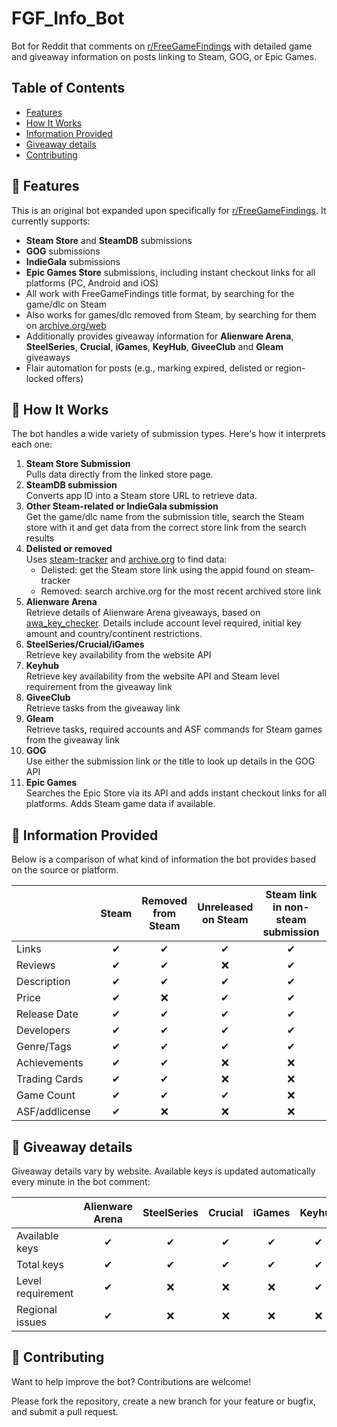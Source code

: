 # FGF_Info_Bot

Bot for Reddit that comments on [r/FreeGameFindings](https://www.reddit.com/r/FreeGameFindings) with detailed game and giveaway information on posts linking to Steam, GOG, or Epic Games.

## Table of Contents

- [Features](#rocket-features)
- [How It Works](#wrench-how-it-works)
- [Information Provided](#book-information-provided)
- [Giveaway details](#gift-giveaway-details)
- [Contributing](#handshake-contributing)

## :rocket: Features

This is an original bot expanded upon specifically for [r/FreeGameFindings](https://www.reddit.com/r/FreeGameFindings).
It currently supports:

- **Steam Store** and **SteamDB** submissions
- **GOG** submissions
- **IndieGala** submissions
- **Epic Games Store** submissions, including instant checkout links for all platforms (PC, Android and iOS)
- All work with FreeGameFindings title format, by searching for the game/dlc on Steam
- Also works for games/dlc removed from Steam, by searching for them on [archive.org/web](https://archive.org/web)
- Additionally provides giveaway information for **Alienware Arena**, **SteelSeries**, **Crucial**, **iGames**, **KeyHub**, **GiveeClub** and **Gleam** giveaways
- Flair automation for posts (e.g., marking expired, delisted or region-locked offers)

## :wrench: How It Works

The bot handles a wide variety of submission types. Here's how it interprets each one:

1. **Steam Store Submission**  
   Pulls data directly from the linked store page.
2. **SteamDB submission**  
   Converts app ID into a Steam store URL to retrieve data.
3. **Other Steam-related or IndieGala submission**  
   Get the game/dlc name from the submission title, search the Steam store with it and get data from the correct store link from the search results
4. **Delisted or removed**  
   Uses [steam-tracker](https://steam-tracker.com/) and [archive.org](https://archive.org/web) to find data:
   - Delisted: get the Steam store link using the appid found on steam-tracker
   - Removed: search archive.org for the most recent archived store link
5. **Alienware Arena**  
   Retrieve details of Alienware Arena giveaways, based on [awa_key_checker](https://github.com/Saulios/awa_key_checker). Details include account level required, initial key amount and country/continent restrictions.
6. **SteelSeries/Crucial/iGames**  
   Retrieve key availability from the website API
7. **Keyhub**  
   Retrieve key availability from the website API and Steam level requirement from the giveaway link
8. **GiveeClub**  
   Retrieve tasks from the giveaway link
9. **Gleam**  
   Retrieve tasks, required accounts and ASF commands for Steam games from the giveaway link
10. **GOG**  
   Use either the submission link or the title to look up details in the GOG API
11. **Epic Games**  
    Searches the Epic Store via its API and adds instant checkout links for all platforms. Adds Steam game data if available.

## :book: Information Provided

Below is a comparison of what kind of information the bot provides based on the source or platform.


|                |  Steam   | Removed from Steam | Unreleased on Steam | Steam link in non-steam submission |   GOG    |   Epic   |
|----------------|:--------:|:------------------:|:-------------------:|:----------------------------------:|:--------:|:--------:|
| Links          | &#10004; |      &#10004;      |      &#10004;       |              &#10004;              | &#10004; | &#10004; |
| Reviews        | &#10004; |      &#10004;      |      &#10060;       |              &#10004;              | &#10004; | &#10004; |
| Description    | &#10004; |      &#10004;      |      &#10004;       |              &#10004;              | &#10004; | &#10004; |
| Price          | &#10004; |      &#10060;      |      &#10004;       |              &#10004;              | &#10060; | &#10004; |
| Release Date   | &#10004; |      &#10004;      |      &#10004;       |              &#10004;              | &#10004; | &#10004; |
| Developers     | &#10004; |      &#10004;      |      &#10004;       |              &#10004;              | &#10004; | &#10004; |
| Genre/Tags     | &#10004; |      &#10004;      |      &#10004;       |              &#10004;              | &#10004; | &#10004; |
| Achievements   | &#10004; |      &#10004;      |      &#10060;       |              &#10060;              | &#10004; | &#10060; |
| Trading Cards  | &#10004; |      &#10004;      |      &#10060;       |              &#10060;              | &#10060; | &#10060; |
| Game Count     | &#10004; |      &#10004;      |      &#10004;       |              &#10060;              | &#10060; | &#10060; |
| ASF/addlicense | &#10004; |      &#10060;      |      &#10060;       |              &#10060;              | &#10060; | &#10060; |

## :gift: Giveaway details

Giveaway details vary by website. Available keys is updated automatically every minute in the bot comment:


|                   | Alienware Arena | SteelSeries | Crucial  |  iGames  |  Keyhub  |
|-------------------|:---------------:|:-----------:|:--------:|:--------:|:--------:|
| Available keys    |    &#10004;     |  &#10004;   | &#10004; | &#10004; | &#10004; |
| Total keys        |    &#10004;     |  &#10004;   | &#10004; | &#10004; | &#10004; |
| Level requirement |    &#10004;     |  &#10060;   | &#10060; | &#10060; | &#10004; |
| Regional issues   |    &#10004;     |  &#10060;   | &#10060; | &#10060; | &#10060; |

## :handshake: Contributing

Want to help improve the bot? Contributions are welcome!

Please fork the repository, create a new branch for your feature or bugfix, and submit a pull request.
